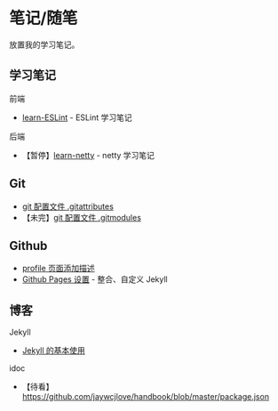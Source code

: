 # 笔记/随笔

放置我的学习笔记。

## 学习笔记

前端

- [learn-ESLint](./docs/ESLint/ESLint%20%E5%AD%A6%E4%B9%A0%E7%AC%94%E8%AE%B0.md) - ESLint 学习笔记

后端

- 【暂停】[learn-netty](https://github.com/LawssssCat/learn-netty) - netty 学习笔记

## Git

- [git 配置文件 .gitattributes](./docs/Git/git_gitattributes.md)
- 【未完】[git 配置文件 .gitmodules](./docs/Git/git_gitmodules.md)

## Github

- [profile 页面添加描述](./docs/Github/github_profile.md)
- [Github Pages 设置](./docs/Github/github_pages.md) - 整合、自定义 Jekyll 

## 博客

Jekyll 

 - [Jekyll 的基本使用](./docs/Jekyll/Jekyll_simple_use.md)

idoc
- 【待看】<https://github.com/jaywcjlove/handbook/blob/master/package.json>